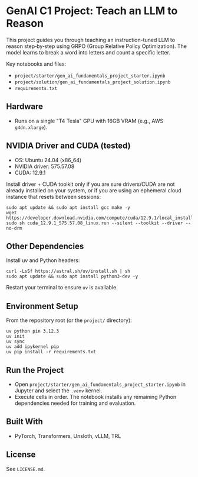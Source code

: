 # GenAI C1 Project: Teach an LLM to Reason

This project guides you through teaching an instruction-tuned LLM to reason step‑by‑step using GRPO (Group Relative Policy Optimization). The model learns to break a word into letters and count a specific letter.

Key notebooks and files:
- `project/starter/gen_ai_fundamentals_project_starter.ipynb`
- `project/solution/gen_ai_fundamentals_project_solution.ipynb`
- `requirements.txt`

## Hardware

- Runs on a single "T4 Tesla" GPU with 16GB VRAM (e.g., AWS `g4dn.xlarge`).

## NVIDIA Driver and CUDA (tested)

- OS: Ubuntu 24.04 (x86_64)
- NVIDIA driver: 575.57.08
- CUDA: 12.9.1

Install driver + CUDA toolkit only if you are sure drivers/CUDA are not already installed on your system, or if you are using an ephemeral cloud instance that resets between sessions:
```
sudo apt update && sudo apt install gcc make -y
wget https://developer.download.nvidia.com/compute/cuda/12.9.1/local_installers/cuda_12.9.1_575.57.08_linux.run
sudo sh cuda_12.9.1_575.57.08_linux.run --silent --toolkit --driver --no-drm
```

## Other Dependencies

Install uv and Python headers:
```
curl -LsSf https://astral.sh/uv/install.sh | sh
sudo apt update && sudo apt install python3-dev -y
```
Restart your terminal to ensure `uv` is available.

## Environment Setup

From the repository root (or the `project/` directory):
```
uv python pin 3.12.3
uv init
uv sync
uv add ipykernel pip
uv pip install -r requirements.txt
```

## Run the Project

- Open `project/starter/gen_ai_fundamentals_project_starter.ipynb` in Jupyter and select the `.venv` kernel.
- Execute cells in order. The notebook installs any remaining Python dependencies needed for training and evaluation.


## Built With

- PyTorch, Transformers, Unsloth, vLLM, TRL

## License

See `LICENSE.md`.
